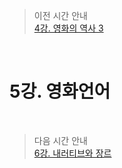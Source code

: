 > 이전 시간 안내  
> [4강. 영화의 역사 3](./04_History_of_Movies3.md)  

<br>

# 5강. 영화언어  

<br>

> 다음 시간 안내  
> [6강. 내러티브와 장르](./06_Narrative_and_genre.md)  